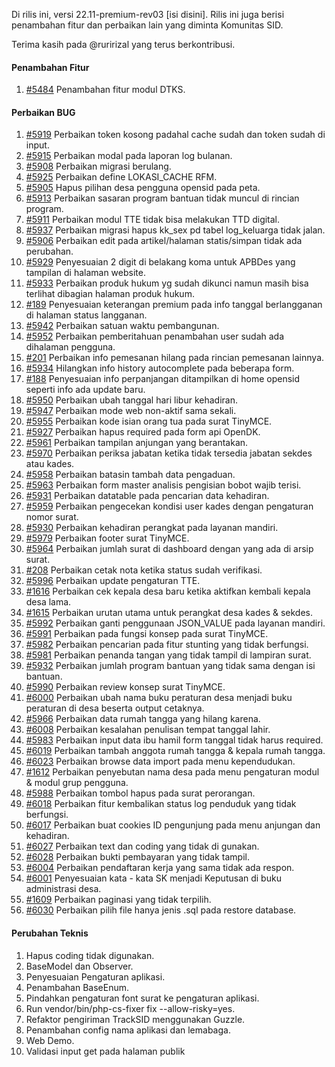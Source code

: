Di rilis ini, versi 22.11-premium-rev03 [isi disini]. Rilis ini juga berisi penambahan fitur dan perbaikan lain yang diminta Komunitas SID.

Terima kasih pada @ruririzal yang terus berkontribusi.

#### Penambahan Fitur

1. [#5484](https://github.com/OpenSID/OpenSID/issues/5484) Penambahan fitur modul DTKS.

#### Perbaikan BUG

1. [#5919](https://github.com/OpenSID/OpenSID/issues/5919) Perbaikan token kosong padahal cache sudah dan token sudah di input.
2. [#5915](https://github.com/OpenSID/OpenSID/issues/5915) Perbaikan modal pada laporan log bulanan.
3. [#5908](https://github.com/OpenSID/OpenSID/issues/5908) Perbaikan migrasi berulang.
4. [#5925](https://github.com/OpenSID/OpenSID/issues/5925) Perbaikan define LOKASI_CACHE RFM.
5. [#5905](https://github.com/OpenSID/OpenSID/issues/5905) Hapus pilihan desa pengguna opensid pada peta.
6. [#5913](https://github.com/OpenSID/OpenSID/issues/5913) Perbaikan sasaran program bantuan tidak muncul di rincian program.
7. [#5911](https://github.com/OpenSID/OpenSID/issues/5911) Perbaikan modul TTE tidak bisa melakukan TTD digital.
8. [#5937](https://github.com/OpenSID/OpenSID/issues/5937) Perbaikan migrasi hapus kk_sex pd tabel log_keluarga tidak jalan.
9. [#5906](https://github.com/OpenSID/OpenSID/issues/5906) Perbaikan edit pada artikel/halaman statis/simpan tidak ada perubahan.
10. [#5929](https://github.com/OpenSID/OpenSID/issues/5929) Penyesuaian 2 digit di belakang koma untuk APBDes yang tampilan di halaman website.
11. [#5933](https://github.com/OpenSID/OpenSID/issues/5933) Perbaikan produk hukum yg sudah dikunci namun masih bisa terlihat dibagian halaman produk hukum.
12. [#189](https://github.com/OpenSID/wiki-layanan-opendesa/issues/189) Penyesuaian keterangan premium pada info tanggal berlangganan di halaman status langganan.
13. [#5942](https://github.com/OpenSID/OpenSID/issues/5942) Perbaikan satuan waktu pembangunan.
14. [#5952](https://github.com/OpenSID/OpenSID/issues/5952) Perbaikan pemberitahuan penambahan user sudah ada dihalaman pengguna.
15. [#201](https://github.com/OpenSID/wiki-layanan-opendesa/issues/201) Perbaikan info pemesanan hilang pada rincian pemesanan lainnya.
16. [#5934](https://github.com/OpenSID/OpenSID/issues/5934) Hilangkan info history autocomplete pada beberapa form.
17. [#188](https://github.com/OpenSID/wiki-layanan-opendesa/issues/188) Penyesuaian info perpanjangan ditampilkan di home opensid seperti info ada update baru.
18. [#5950](https://github.com/OpenSID/OpenSID/issues/5950) Perbaikan ubah tanggal hari libur kehadiran.
19. [#5947](https://github.com/OpenSID/OpenSID/issues/5947) Perbaikan mode web non-aktif sama sekali.
20. [#5955](https://github.com/OpenSID/OpenSID/issues/5955) Perbaikan kode isian orang tua pada surat TinyMCE.
21. [#5927](https://github.com/OpenSID/OpenSID/issues/5927) Perbaikan hapus required pada form api OpenDK.
22. [#5961](https://github.com/OpenSID/OpenSID/issues/5961) Perbaikan tampilan anjungan yang berantakan.
23. [#5970](https://github.com/OpenSID/OpenSID/issues/5970) Perbaikan periksa jabatan ketika tidak tersedia jabatan sekdes atau kades.
24. [#5958](https://github.com/OpenSID/OpenSID/issues/5958) Perbaikan batasin tambah data pengaduan.
25. [#5963](https://github.com/OpenSID/OpenSID/issues/5963) Perbaikan form master analisis pengisian bobot wajib terisi.
26. [#5931](https://github.com/OpenSID/OpenSID/issues/5931) Perbaikan datatable pada pencarian data kehadiran.
27. [#5959](https://github.com/OpenSID/OpenSID/issues/5959) Perbaikan pengecekan kondisi user kades dengan pengaturan nomor surat.
28. [#5930](https://github.com/OpenSID/OpenSID/issues/5930) Perbaikan kehadiran perangkat pada layanan mandiri.
29. [#5979](https://github.com/OpenSID/OpenSID/issues/5979) Perbaikan footer surat TinyMCE.
30. [#5964](https://github.com/OpenSID/OpenSID/issues/5964) Perbaikan jumlah surat di dashboard dengan yang ada di arsip surat.
31. [#208](https://github.com/OpenSID/wiki-layanan-opendesa/issues/208) Perbaikan cetak nota ketika status sudah verifikasi.
32. [#5996](https://github.com/OpenSID/OpenSID/issues/5996) Perbaikan update pengaturan TTE.
33. [#1616](https://github.com/OpenSID/premium/issues/1616) Perbaikan cek kepala desa baru ketika aktifkan kembali kepala desa lama.
34. [#1615](https://github.com/OpenSID/premium/issues/1615) Perbaikan urutan utama untuk perangkat desa kades & sekdes.
35. [#5992](https://github.com/OpenSID/OpenSID/issues/5992) Perbaikan ganti penggunaan JSON_VALUE pada layanan mandiri.
36. [#5991](https://github.com/OpenSID/OpenSID/issues/5991) Perbaikan pada fungsi konsep pada surat TinyMCE.
37. [#5982](https://github.com/OpenSID/OpenSID/issues/5982) Perbaikan pencarian pada fitur stunting yang tidak berfungsi.
38. [#5981](https://github.com/OpenSID/OpenSID/issues/5981) Perbaikan penanda tangan yang tidak tampil di lampiran surat.
39. [#5932](https://github.com/OpenSID/OpenSID/issues/5932) Perbaikan jumlah program bantuan yang tidak sama dengan isi bantuan.
40. [#5990](https://github.com/OpenSID/OpenSID/issues/5990) Perbaikan review konsep surat TinyMCE.
41. [#6000](https://github.com/OpenSID/OpenSID/issues/6000) Perbaikan ubah nama buku peraturan desa menjadi buku peraturan di desa beserta output cetaknya.
42. [#5966](https://github.com/OpenSID/OpenSID/issues/5966) Perbaikan data rumah tangga yang hilang karena.
43. [#6008](https://github.com/OpenSID/OpenSID/issues/6008) Perbaikan kesalahan penulisan tempat tanggal lahir.
44. [#5983](https://github.com/OpenSID/OpenSID/issues/5983) Perbaikan input data ibu hamil form tanggal tidak harus required.
45. [#6019](https://github.com/OpenSID/OpenSID/issues/6019) Perbaikan tambah anggota rumah tangga & kepala rumah tangga.
46. [#6023](https://github.com/OpenSID/OpenSID/issues/6023) Perbaikan browse data import pada menu kependudukan.
47. [#1612](https://github.com/OpenSID/premium/issues/1612) Perbaikan penyebutan nama desa pada menu pengaturan modul & modul grup pengguna.
48. [#5988](https://github.com/OpenSID/OpenSID/issues/5988) Perbaikan tombol hapus pada surat perorangan.
49. [#6018](https://github.com/OpenSID/OpenSID/issues/6018) Perbaikan fitur kembalikan status log penduduk yang tidak berfungsi.
50. [#6017](https://github.com/OpenSID/OpenSID/issues/6017) Perbaikan buat cookies ID pengunjung pada menu anjungan dan kehadiran.
51. [#6027](https://github.com/OpenSID/OpenSID/issues/6027) Perbaikan text dan coding yang tidak di gunakan.
52. [#6028](https://github.com/OpenSID/OpenSID/issues/6028) Perbaikan bukti pembayaran yang tidak tampil.
53. [#6004](https://github.com/OpenSID/OpenSID/issues/6004) Perbaikan pendaftaran kerja yang sama tidak ada respon.
54. [#6001](https://github.com/OpenSID/OpenSID/issues/6001) Penyesuaian kata - kata SK menjadi Keputusan di buku administrasi desa.
55. [#1609](https://github.com/OpenSID/premium/issues/1609) Perbaikan paginasi yang tidak terpilih.
56. [#6030](https://github.com/OpenSID/OpenSID/issues/6030) Perbaikan pilih file hanya jenis .sql pada restore database.

#### Perubahan Teknis

1. Hapus coding tidak digunakan.
2. BaseModel dan Observer.
3. Penyesuaian Pengaturan aplikasi.
4. Penambahan BaseEnum.
5. Pindahkan pengaturan font surat ke pengaturan aplikasi.
6. Run vendor/bin/php-cs-fixer fix --allow-risky=yes.
7. Refaktor pengiriman TrackSID menggunakan Guzzle.
8. Penambahan config nama aplikasi dan lemabaga.
9. Web Demo.
10. Validasi input get pada halaman publik
